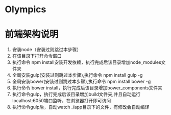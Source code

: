 # Olympics
# 前端架构说明
1. 安装node（安装过则跳过本步骤）
2. 在该目录下打开命令窗口
3. 执行命令 npm install安装开发依赖，执行完成后该目录增加node_modules文件夹
4. 全局安装gulp(安装过则跳过本步骤),执行命令 npm install gulp -g
5. 全局安装bower(安装过则跳过本步骤),执行命令 npm install bower -g
6. 执行命令 bower install，执行完成后该目录增加bower_components文件夹
7. 执行命令gulp，执行完成后该目录增加build文件夹,并且自动运行 localhost:6050端口监听，在浏览器打开即可访问
8. 执行命令gulp后，自动watch ./app目录下的文件，有修改会自动编译